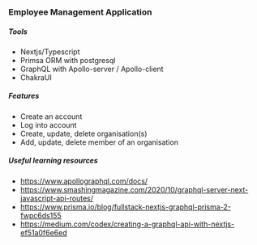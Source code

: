 ### Employee Management Application

##### Tools

- Nextjs/Typescript
- Primsa ORM with postgresql
- GraphQL with Apollo-server / Apollo-client
- ChakraUI

##### Features

- Create an account
- Log into account
- Create, update, delete organisation(s)
- Add, update, delete member of an organisation

##### Useful learning resources

- https://www.apollographql.com/docs/
- https://www.smashingmagazine.com/2020/10/graphql-server-next-javascript-api-routes/
- https://www.prisma.io/blog/fullstack-nextjs-graphql-prisma-2-fwpc6ds155
- https://medium.com/codex/creating-a-graphql-api-with-nextjs-ef51a0f6e6ed
